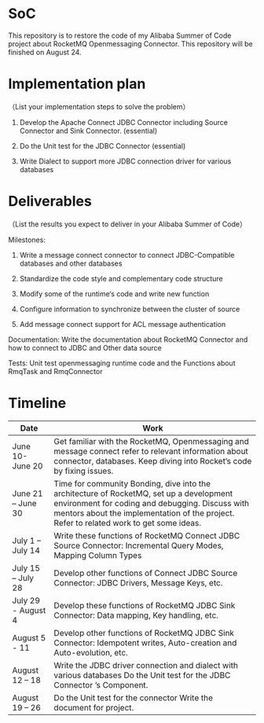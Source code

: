 # SoC
This repository is to restore the code of my Alibaba Summer of Code project about RocketMQ Openmessaging Connector. This repository will be finished on August 24.



# Implementation plan

（List your implementation steps to solve the problem）

1. Develop the Apache Connect JDBC Connector including Source Connector and Sink Connector. (essential)

2. Do the Unit test for the JDBC Connector (essential)

3. Write Dialect to support more JDBC connection driver for various databases

 

# Deliverables

（List the results you expect to deliver  in your Alibaba Summer of Code）

Milestones: 

1. Write a message connect connector to connect JDBC-Compatible databases and other databases

2.  Standardize the code style and complementary code structure 

3. Modify some of the runtime‘s code and write new function

4. Configure information to synchronize between the cluster of source

5. Add message connect support for ACL message authentication 

Documentation: Write the documentation about RocketMQ Connector and how to connect to JDBC and Other data source

Tests: Unit test openmessaging runtime code and the Functions about RmqTask and RmqConnector 



# Timeline

| Date               | Work                                                         |
| ------------------ | ------------------------------------------------------------ |
| June 10- June 20   | Get familiar with the RocketMQ, Openmessaging and message   connect refer to relevant information about connector, databases.   Keep diving into Rocket’s code by fixing issues. |
| June 21 – June 30  | Time for community Bonding, dive into the   architecture of RocketMQ, set up a development environment for coding and   debugging.   Discuss with   mentors about the implementation of the project.    Refer to   related work to get some ideas. |
| July 1 – July 14   | Write these functions of RocketMQ Connect   JDBC Source Connector:   Incremental Query Modes, Mapping Column   Types |
| July 15 – July 28  | Develop other functions of Connect JDBC   Source Connector:   JDBC Drivers, Message Keys, etc. |
| July 29 - August 4 | Develop these functions of RocketMQ JDBC   Sink Connector:   Data mapping, Key handling, etc. |
| August 5 - 11      | Develop other functions of RocketMQ JDBC   Sink Connector:   Idempotent writes, Auto-creation and   Auto-evolution, etc. |
| August 12 – 18     | Write the JDBC driver connection and   dialect with various databases   Do the Unit test for the JDBC Connector ’s   Component. |
| August 19 – 26     | Do the Unit test for the connector   Write the document for project. |
